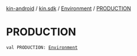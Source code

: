 [kin-android](../../index.md) / [kin.sdk](../index.md) / [Environment](index.md) / [PRODUCTION](./-p-r-o-d-u-c-t-i-o-n.md)

# PRODUCTION

`val PRODUCTION: `[`Environment`](index.md)